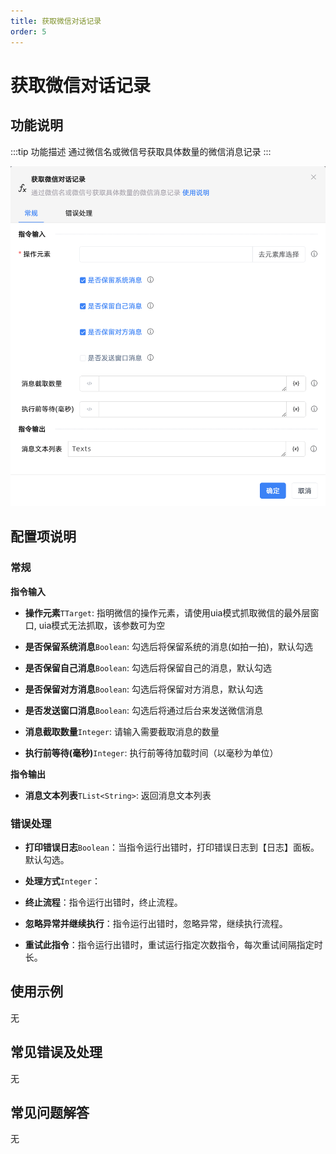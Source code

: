 ```yaml
---
title: 获取微信对话记录
order: 5
---
```


# 获取微信对话记录

## 功能说明

:::tip 功能描述
通过微信名或微信号获取具体数量的微信消息记录
:::

![获取微信对话记录](../../../assets/获取微信对话记录_command.png)

## 配置项说明

### 常规

**指令输入**

- **操作元素**`TTarget`: 指明微信的操作元素，请使用uia模式抓取微信的最外层窗口, uia模式无法抓取，该参数可为空

- **是否保留系统消息**`Boolean`: 勾选后将保留系统的消息(如拍一拍)，默认勾选

- **是否保留自己消息**`Boolean`: 勾选后将保留自己的消息，默认勾选

- **是否保留对方消息**`Boolean`: 勾选后将保留对方消息，默认勾选

- **是否发送窗口消息**`Boolean`: 勾选后将通过后台来发送微信消息

- **消息截取数量**`Integer`: 请输入需要截取消息的数量

- **执行前等待(毫秒)**`Integer`: 执行前等待加载时间（以毫秒为单位）


**指令输出**

- **消息文本列表**`TList<String>`: 返回消息文本列表

### 错误处理

- **打印错误日志**`Boolean`：当指令运行出错时，打印错误日志到【日志】面板。默认勾选。

- **处理方式**`Integer`：

 - **终止流程**：指令运行出错时，终止流程。

 - **忽略异常并继续执行**：指令运行出错时，忽略异常，继续执行流程。

 - **重试此指令**：指令运行出错时，重试运行指定次数指令，每次重试间隔指定时长。

## 使用示例
无

## 常见错误及处理

无

## 常见问题解答

无

